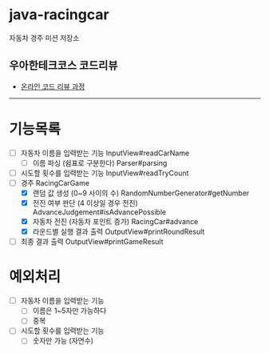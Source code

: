 # java-racingcar

자동차 경주 미션 저장소

## 우아한테크코스 코드리뷰

- [온라인 코드 리뷰 과정](https://github.com/woowacourse/woowacourse-docs/blob/master/maincourse/README.md)

---
# 기능목록
- [ ] 자동차 이름을 입력받는 기능 InputView#readCarName
  - [ ] 이름 파싱 (쉼표로 구분한다) Parser#parsing
- [ ] 시도할 횟수를 입력받는 기능 InputView#readTryCount
- [ ] 경주 RacingCarGame
  - [x] 랜덤 값 생성 (0~9 사이의 수) RandomNumberGenerator#getNumber
  - [x] 전진 여부 판단 (4 이상일 경우 전진) AdvanceJudgement#isAdvancePossible
  - [x] 자동차 전진 (자동차 포인트 증가) RacingCar#advance
  - [x] 라운드별 실행 결과 출력 OutputView#printRoundResult
- [ ] 최종 결과 출력 OutputView#printGameResult

# 예외처리
- [ ] 자동차 이름을 입력받는 기능 
  - [ ] 이름은 1~5자만 가능하다
  - [ ] 중복
- [ ] 시도할 횟수를 입력받는 기능
  - [ ] 숫자만 가능 (자연수)
